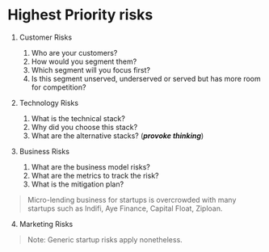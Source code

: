 # Highest Priority risks
1. Customer Risks
   1. Who are your customers?
   2. How would you segment them?
   3. Which segment will you focus first?
   4. Is this segment unserved, underserved or served but has more room for competition?
   
2. Technology Risks
   1. What is the technical stack?
   2. Why did you choose this stack?
   3. What are the alternative stacks? (***provoke thinking***)
3. Business Risks
   1. What are the business model risks? 
   2. What are the metrics to track the risk?
   3. What is the mitigation plan?
   
  > Micro-lending business for startups is overcrowded with many startups such as Indifi, Aye Finance, Capital Float, Ziploan. 
  
4. Marketing Risks

> Note: Generic startup risks apply nonetheless.
